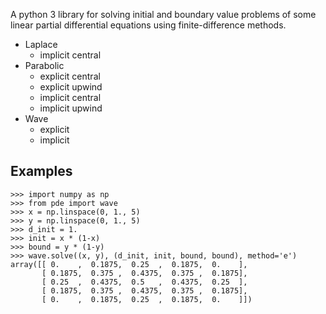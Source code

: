 A python 3 library for solving initial and boundary value problems of some linear partial differential equations using finite-difference methods.

* Laplace
  * implicit central
* Parabolic
  * explicit central
  * explicit upwind
  * implicit central
  * implicit upwind
* Wave
  * explicit
  * implicit

## Examples

```
>>> import numpy as np
>>> from pde import wave
>>> x = np.linspace(0, 1., 5)
>>> y = np.linspace(0, 1., 5)
>>> d_init = 1.
>>> init = x * (1-x)
>>> bound = y * (1-y)
>>> wave.solve((x, y), (d_init, init, bound, bound), method='e')
array([[ 0.    ,  0.1875,  0.25  ,  0.1875,  0.    ],
       [ 0.1875,  0.375 ,  0.4375,  0.375 ,  0.1875],
       [ 0.25  ,  0.4375,  0.5   ,  0.4375,  0.25  ],
       [ 0.1875,  0.375 ,  0.4375,  0.375 ,  0.1875],
       [ 0.    ,  0.1875,  0.25  ,  0.1875,  0.    ]])
```
